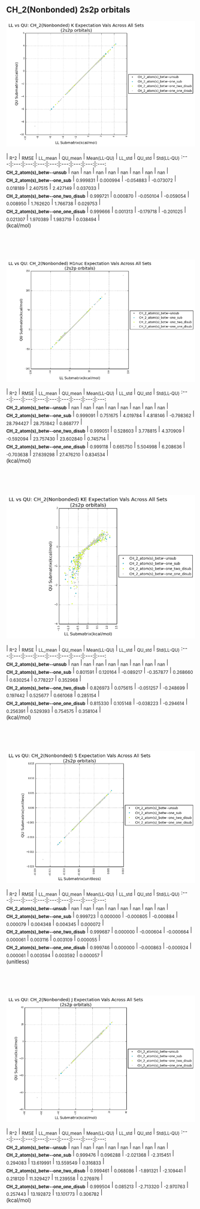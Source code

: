 ## CH_2(Nonbonded) 2s2p orbitals

<p align="center"><img src=/Data/expectationPlots/Nonbonded/CH_2/plots/CH_2_K.png /></p>

  | <sub>R^2</sub> | <sub>RMSE</sub> | <sub>LL_mean</sub> | <sub>QU_mean</sub> | <sub>Mean(LL-QU)</sub> | <sub>LL_std</sub> | <sub>QU_std</sub> | <sub>Std(LL-QU)</sub>
:---:|:---:|:---:|:---:|:---:|:---:|:---:|:---:|:---:  
<b><sub>CH_2_atom(s)_betw--unsub</sub></b> | <sub>nan</sub> | <sub>nan</sub> | <sub>nan</sub> | <sub>nan</sub> | <sub>nan</sub> | <sub>nan</sub> | <sub>nan</sub> | <sub>nan</sub> |   
<b><sub>CH_2_atom(s)_betw--one_sub</sub></b> | <sub>0.999831</sub> | <sub>0.000994</sub> | <sub>-0.054883</sub> | <sub>-0.073072</sub> | <sub>0.018189</sub> | <sub>2.407515</sub> | <sub>2.427149</sub> | <sub>0.037033</sub> |   
<b><sub>CH_2_atom(s)_betw--one_two_disub</sub></b> | <sub>0.999721</sub> | <sub>0.000870</sub> | <sub>-0.050104</sub> | <sub>-0.059054</sub> | <sub>0.008950</sub> | <sub>1.762620</sub> | <sub>1.766738</sub> | <sub>0.029753</sub> |   
<b><sub>CH_2_atom(s)_betw--one_one_disub</sub></b> | <sub>0.999666</sub> | <sub>0.001313</sub> | <sub>-0.179718</sub> | <sub>-0.201025</sub> | <sub>0.021307</sub> | <sub>1.970389</sub> | <sub>1.983719</sub> | <sub>0.038494</sub> |   
(kcal/mol)<br><br><br><br><br>


<p align="center"><img src=/Data/expectationPlots/Nonbonded/CH_2/plots/CH_2_H1nuc.png /></p>

  | <sub>R^2</sub> | <sub>RMSE</sub> | <sub>LL_mean</sub> | <sub>QU_mean</sub> | <sub>Mean(LL-QU)</sub> | <sub>LL_std</sub> | <sub>QU_std</sub> | <sub>Std(LL-QU)</sub>
:---:|:---:|:---:|:---:|:---:|:---:|:---:|:---:|:---:  
<b><sub>CH_2_atom(s)_betw--unsub</sub></b> | <sub>nan</sub> | <sub>nan</sub> | <sub>nan</sub> | <sub>nan</sub> | <sub>nan</sub> | <sub>nan</sub> | <sub>nan</sub> | <sub>nan</sub> |   
<b><sub>CH_2_atom(s)_betw--one_sub</sub></b> | <sub>0.999091</sub> | <sub>0.751675</sub> | <sub>4.019784</sub> | <sub>4.818146</sub> | <sub>-0.798362</sub> | <sub>28.794427</sub> | <sub>28.751842</sub> | <sub>0.868777</sub> |   
<b><sub>CH_2_atom(s)_betw--one_two_disub</sub></b> | <sub>0.999051</sub> | <sub>0.528603</sub> | <sub>3.778815</sub> | <sub>4.370909</sub> | <sub>-0.592094</sub> | <sub>23.757430</sub> | <sub>23.602840</sub> | <sub>0.745714</sub> |   
<b><sub>CH_2_atom(s)_betw--one_one_disub</sub></b> | <sub>0.999118</sub> | <sub>0.665750</sub> | <sub>5.504998</sub> | <sub>6.208636</sub> | <sub>-0.703638</sub> | <sub>27.639298</sub> | <sub>27.476210</sub> | <sub>0.834534</sub> |   
(kcal/mol)<br><br><br><br><br>


<p align="center"><img src=/Data/expectationPlots/Nonbonded/CH_2/plots/CH_2_KE.png /></p>

  | <sub>R^2</sub> | <sub>RMSE</sub> | <sub>LL_mean</sub> | <sub>QU_mean</sub> | <sub>Mean(LL-QU)</sub> | <sub>LL_std</sub> | <sub>QU_std</sub> | <sub>Std(LL-QU)</sub>
:---:|:---:|:---:|:---:|:---:|:---:|:---:|:---:|:---:  
<b><sub>CH_2_atom(s)_betw--unsub</sub></b> | <sub>nan</sub> | <sub>nan</sub> | <sub>nan</sub> | <sub>nan</sub> | <sub>nan</sub> | <sub>nan</sub> | <sub>nan</sub> | <sub>nan</sub> |   
<b><sub>CH_2_atom(s)_betw--one_sub</sub></b> | <sub>0.801591</sub> | <sub>0.120164</sub> | <sub>-0.089217</sub> | <sub>-0.357877</sub> | <sub>0.268660</sub> | <sub>0.630254</sub> | <sub>0.778227</sub> | <sub>0.352968</sub> |   
<b><sub>CH_2_atom(s)_betw--one_two_disub</sub></b> | <sub>0.826973</sub> | <sub>0.075615</sub> | <sub>-0.051257</sub> | <sub>-0.248699</sub> | <sub>0.197442</sub> | <sub>0.525677</sub> | <sub>0.661068</sub> | <sub>0.285154</sub> |   
<b><sub>CH_2_atom(s)_betw--one_one_disub</sub></b> | <sub>0.815330</sub> | <sub>0.105148</sub> | <sub>-0.038223</sub> | <sub>-0.294614</sub> | <sub>0.256391</sub> | <sub>0.529393</sub> | <sub>0.754575</sub> | <sub>0.358104</sub> |   
(kcal/mol)<br><br><br><br><br>


<p align="center"><img src=/Data/expectationPlots/Nonbonded/CH_2/plots/CH_2_S.png /></p>

  | <sub>R^2</sub> | <sub>RMSE</sub> | <sub>LL_mean</sub> | <sub>QU_mean</sub> | <sub>Mean(LL-QU)</sub> | <sub>LL_std</sub> | <sub>QU_std</sub> | <sub>Std(LL-QU)</sub>
:---:|:---:|:---:|:---:|:---:|:---:|:---:|:---:|:---:  
<b><sub>CH_2_atom(s)_betw--unsub</sub></b> | <sub>nan</sub> | <sub>nan</sub> | <sub>nan</sub> | <sub>nan</sub> | <sub>nan</sub> | <sub>nan</sub> | <sub>nan</sub> | <sub>nan</sub> |   
<b><sub>CH_2_atom(s)_betw--one_sub</sub></b> | <sub>0.999723</sub> | <sub>0.000000</sub> | <sub>-0.000805</sub> | <sub>-0.000884</sub> | <sub>0.000079</sub> | <sub>0.004348</sub> | <sub>0.004345</sub> | <sub>0.000072</sub> |   
<b><sub>CH_2_atom(s)_betw--one_two_disub</sub></b> | <sub>0.999687</sub> | <sub>0.000000</sub> | <sub>-0.000604</sub> | <sub>-0.000664</sub> | <sub>0.000061</sub> | <sub>0.003116</sub> | <sub>0.003109</sub> | <sub>0.000055</sub> |   
<b><sub>CH_2_atom(s)_betw--one_one_disub</sub></b> | <sub>0.999746</sub> | <sub>0.000000</sub> | <sub>-0.000863</sub> | <sub>-0.000924</sub> | <sub>0.000061</sub> | <sub>0.003594</sub> | <sub>0.003592</sub> | <sub>0.000057</sub> |   
(unitless)<br><br><br><br><br>


<p align="center"><img src=/Data/expectationPlots/Nonbonded/CH_2/plots/CH_2_J.png /></p>

  | <sub>R^2</sub> | <sub>RMSE</sub> | <sub>LL_mean</sub> | <sub>QU_mean</sub> | <sub>Mean(LL-QU)</sub> | <sub>LL_std</sub> | <sub>QU_std</sub> | <sub>Std(LL-QU)</sub>
:---:|:---:|:---:|:---:|:---:|:---:|:---:|:---:|:---:  
<b><sub>CH_2_atom(s)_betw--unsub</sub></b> | <sub>nan</sub> | <sub>nan</sub> | <sub>nan</sub> | <sub>nan</sub> | <sub>nan</sub> | <sub>nan</sub> | <sub>nan</sub> | <sub>nan</sub> |   
<b><sub>CH_2_atom(s)_betw--one_sub</sub></b> | <sub>0.999476</sub> | <sub>0.096288</sub> | <sub>-2.021368</sub> | <sub>-2.315451</sub> | <sub>0.294083</sub> | <sub>13.619991</sub> | <sub>13.559549</sub> | <sub>0.316833</sub> |   
<b><sub>CH_2_atom(s)_betw--one_two_disub</sub></b> | <sub>0.999461</sub> | <sub>0.068086</sub> | <sub>-1.891321</sub> | <sub>-2.109441</sub> | <sub>0.218120</sub> | <sub>11.329427</sub> | <sub>11.239558</sub> | <sub>0.276976</sub> |   
<b><sub>CH_2_atom(s)_betw--one_one_disub</sub></b> | <sub>0.999504</sub> | <sub>0.085213</sub> | <sub>-2.713320</sub> | <sub>-2.970763</sub> | <sub>0.257443</sub> | <sub>13.192872</sub> | <sub>13.101773</sub> | <sub>0.306782</sub> |   
(kcal/mol)<br><br><br><br><br>


